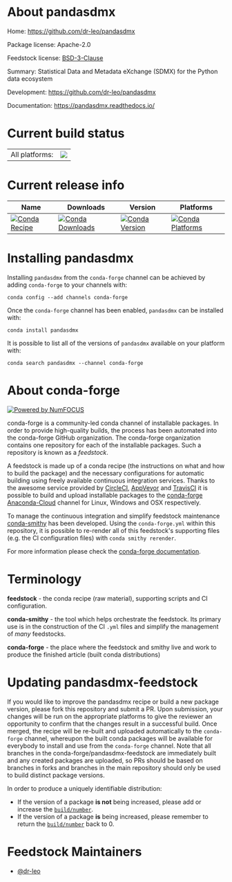 About pandasdmx
===============

Home: https://github.com/dr-leo/pandasdmx

Package license: Apache-2.0

Feedstock license: [BSD-3-Clause](https://github.com/conda-forge/pandasdmx-feedstock/blob/master/LICENSE.txt)

Summary: Statistical Data and Metadata eXchange (SDMX) for the Python data ecosystem

Development: https://github.com/dr-leo/pandasdmx

Documentation: https://pandasdmx.readthedocs.io/

Current build status
====================


<table><tr><td>All platforms:</td>
    <td>
      <a href="https://dev.azure.com/conda-forge/feedstock-builds/_build/latest?definitionId=9802&branchName=master">
        <img src="https://dev.azure.com/conda-forge/feedstock-builds/_apis/build/status/pandasdmx-feedstock?branchName=master">
      </a>
    </td>
  </tr>
</table>

Current release info
====================

| Name | Downloads | Version | Platforms |
| --- | --- | --- | --- |
| [![Conda Recipe](https://img.shields.io/badge/recipe-pandasdmx-green.svg)](https://anaconda.org/conda-forge/pandasdmx) | [![Conda Downloads](https://img.shields.io/conda/dn/conda-forge/pandasdmx.svg)](https://anaconda.org/conda-forge/pandasdmx) | [![Conda Version](https://img.shields.io/conda/vn/conda-forge/pandasdmx.svg)](https://anaconda.org/conda-forge/pandasdmx) | [![Conda Platforms](https://img.shields.io/conda/pn/conda-forge/pandasdmx.svg)](https://anaconda.org/conda-forge/pandasdmx) |

Installing pandasdmx
====================

Installing `pandasdmx` from the `conda-forge` channel can be achieved by adding `conda-forge` to your channels with:

```
conda config --add channels conda-forge
```

Once the `conda-forge` channel has been enabled, `pandasdmx` can be installed with:

```
conda install pandasdmx
```

It is possible to list all of the versions of `pandasdmx` available on your platform with:

```
conda search pandasdmx --channel conda-forge
```


About conda-forge
=================

[![Powered by NumFOCUS](https://img.shields.io/badge/powered%20by-NumFOCUS-orange.svg?style=flat&colorA=E1523D&colorB=007D8A)](http://numfocus.org)

conda-forge is a community-led conda channel of installable packages.
In order to provide high-quality builds, the process has been automated into the
conda-forge GitHub organization. The conda-forge organization contains one repository
for each of the installable packages. Such a repository is known as a *feedstock*.

A feedstock is made up of a conda recipe (the instructions on what and how to build
the package) and the necessary configurations for automatic building using freely
available continuous integration services. Thanks to the awesome service provided by
[CircleCI](https://circleci.com/), [AppVeyor](https://www.appveyor.com/)
and [TravisCI](https://travis-ci.com/) it is possible to build and upload installable
packages to the [conda-forge](https://anaconda.org/conda-forge)
[Anaconda-Cloud](https://anaconda.org/) channel for Linux, Windows and OSX respectively.

To manage the continuous integration and simplify feedstock maintenance
[conda-smithy](https://github.com/conda-forge/conda-smithy) has been developed.
Using the ``conda-forge.yml`` within this repository, it is possible to re-render all of
this feedstock's supporting files (e.g. the CI configuration files) with ``conda smithy rerender``.

For more information please check the [conda-forge documentation](https://conda-forge.org/docs/).

Terminology
===========

**feedstock** - the conda recipe (raw material), supporting scripts and CI configuration.

**conda-smithy** - the tool which helps orchestrate the feedstock.
                   Its primary use is in the construction of the CI ``.yml`` files
                   and simplify the management of *many* feedstocks.

**conda-forge** - the place where the feedstock and smithy live and work to
                  produce the finished article (built conda distributions)


Updating pandasdmx-feedstock
============================

If you would like to improve the pandasdmx recipe or build a new
package version, please fork this repository and submit a PR. Upon submission,
your changes will be run on the appropriate platforms to give the reviewer an
opportunity to confirm that the changes result in a successful build. Once
merged, the recipe will be re-built and uploaded automatically to the
`conda-forge` channel, whereupon the built conda packages will be available for
everybody to install and use from the `conda-forge` channel.
Note that all branches in the conda-forge/pandasdmx-feedstock are
immediately built and any created packages are uploaded, so PRs should be based
on branches in forks and branches in the main repository should only be used to
build distinct package versions.

In order to produce a uniquely identifiable distribution:
 * If the version of a package **is not** being increased, please add or increase
   the [``build/number``](https://conda.io/docs/user-guide/tasks/build-packages/define-metadata.html#build-number-and-string).
 * If the version of a package **is** being increased, please remember to return
   the [``build/number``](https://conda.io/docs/user-guide/tasks/build-packages/define-metadata.html#build-number-and-string)
   back to 0.

Feedstock Maintainers
=====================

* [@dr-leo](https://github.com/dr-leo/)

